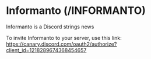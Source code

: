 # Informanto (/INFORMANTO)
Informanto is a Discord strings news

To invite Informanto to your server, use this link:
https://canary.discord.com/oauth2/authorize?client_id=1218289674368454657
